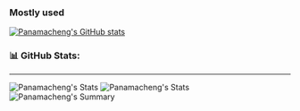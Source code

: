 ### Mostly used
[![Panamacheng's GitHub stats](https://github-readme-stats.vercel.app/api?username=panamacheng&show_icons=true&count_private=true&theme=solarized_dark)](https://github.com/anuraghazra/github-readme-stats)

### 📊 GitHub Stats:
---
![Panamacheng's Stats](https://github-profile-summary-cards.vercel.app/api/cards/repos-per-language?username=panamacheng&show_icons=true&count_private=true&theme=solarized_dark)
![Panamacheng's Stats](https://github-profile-summary-cards.vercel.app/api/cards/most-commit-language?username=panamacheng&show_icons=true&count_private=true&theme=solarized_dark)
![Panamacheng's Summary](https://github-profile-summary-cards.vercel.app/api/cards/profile-details?username=panamacheng&show_icons=true&count_private=true&theme=solarized_dark)

